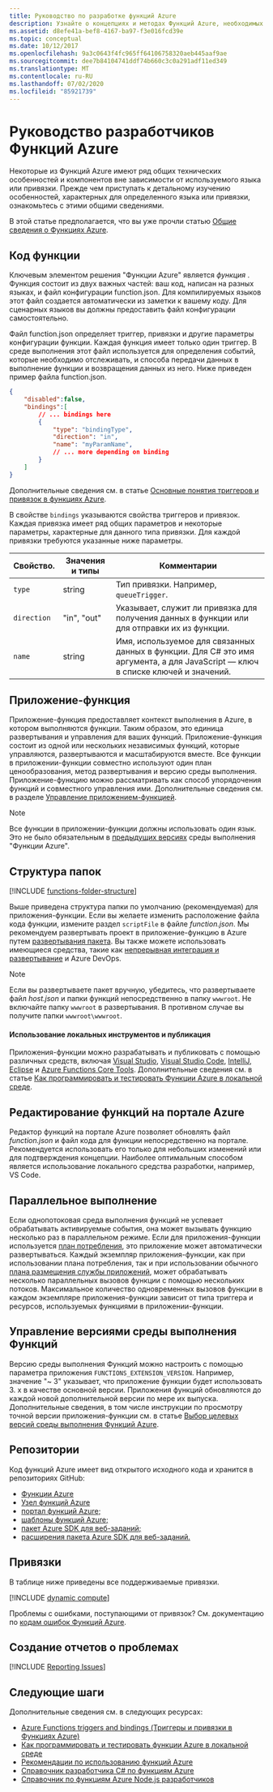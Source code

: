 ```yaml
---
title: Руководство по разработке функций Azure
description: Узнайте о концепциях и методах Функций Azure, необходимых для разработки функции в Azure, для всех языков программирования и привязок.
ms.assetid: d8efe41a-bef8-4167-ba97-f3e016fcd39e
ms.topic: conceptual
ms.date: 10/12/2017
ms.openlocfilehash: 9a3c0643f4fc965ff64106758320aeb445aaf9ae
ms.sourcegitcommit: dee7b84104741ddf74b660c3c0a291adf11ed349
ms.translationtype: MT
ms.contentlocale: ru-RU
ms.lasthandoff: 07/02/2020
ms.locfileid: "85921739"
---
```

# <a name="azure-functions-developer-guide"></a>Руководство разработчиков Функций Azure
Некоторые из Функций Azure имеют ряд общих технических особенностей и компонентов вне зависимости от используемого языка или привязки. Прежде чем приступать к детальному изучению особенностей, характерных для определенного языка или привязки, ознакомьтесь с этими общими сведениями.

В этой статье предполагается, что вы уже прочли статью [Общие сведения о Функциях Azure](functions-overview.md).

## <a name="function-code"></a>Код функции
Ключевым элементом решения "Функции Azure" является *функция* . Функция состоит из двух важных частей: ваш код, написан на разных языках, и файл конфигурации function.json. Для компилируемых языков этот файл создается автоматически из заметки к вашему коду. Для сценарных языков вы должны предоставить файл конфигурации самостоятельно.

Файл function.json определяет триггер, привязки и другие параметры конфигурации функции. Каждая функция имеет только один триггер. В среде выполнения этот файл используется для определения событий, которые необходимо отслеживать, и способа передачи данных в выполнение функции и возвращения данных из него. Ниже приведен пример файла function.json.

```json
{
    "disabled":false,
    "bindings":[
        // ... bindings here
        {
            "type": "bindingType",
            "direction": "in",
            "name": "myParamName",
            // ... more depending on binding
        }
    ]
}
```

Дополнительные сведения см. в статье [Основные понятия триггеров и привязок в функциях Azure](functions-triggers-bindings.md).

В свойстве `bindings` указываются свойства триггеров и привязок. Каждая привязка имеет ряд общих параметров и некоторые параметры, характерные для данного типа привязки. Для каждой привязки требуются указанные ниже параметры.

| Свойство. | Значения и типы | Комментарии |
| --- | --- | --- |
| `type` |string |Тип привязки. Например, `queueTrigger`. |
| `direction` |"in", "out" |Указывает, служит ли привязка для получения данных в функции или для отправки их из функции. |
| `name` |string |Имя, используемое для связанных данных в функции. Для C# это имя аргумента, а для JavaScript — ключ в списке ключей и значений. |

## <a name="function-app"></a>Приложение-функция
Приложение-функция предоставляет контекст выполнения в Azure, в котором выполняются функции. Таким образом, это единица развертывания и управления для ваших функций. Приложение-функция состоит из одной или нескольких независимых функций, которые управляются, развертываются и масштабируются вместе. Все функции в приложении-функции совместно используют один план ценообразования, метод развертывания и версию среды выполнения. Приложение-функцию можно рассматривать как способ упорядочения функций и совместного управления ими. Дополнительные сведения см. в разделе [Управление приложением-функцией](functions-how-to-use-azure-function-app-settings.md). 

> [!NOTE]
> Все функции в приложении-функции должны использовать один язык. Это не было обязательным в [предыдущих версиях](functions-versions.md) среды выполнения "Функции Azure".

## <a name="folder-structure"></a>Структура папок
[!INCLUDE [functions-folder-structure](../../includes/functions-folder-structure.md)]

Выше приведена структура папки по умолчанию (рекомендуемая) для приложения-функции. Если вы желаете изменить расположение файла кода функции, измените раздел `scriptFile` в файле _function.json_. Мы рекомендуем развертывать проект в приложение-функцию в Azure путем [развертывания пакета](deployment-zip-push.md). Вы также можете использовать имеющиеся средства, такие как [непрерывная интеграция и развертывание](functions-continuous-deployment.md) и Azure DevOps.

> [!NOTE]
> Если вы развертываете пакет вручную, убедитесь, что развертываете файл _host.json_ и папки функций непосредственно в папку `wwwroot`. Не включайте папку `wwwroot` в развертывания. В противном случае вы получите папки `wwwroot\wwwroot`.

#### <a name="use-local-tools-and-publishing"></a>Использование локальных инструментов и публикация
Приложения-функции можно разрабатывать и публиковать с помощью различных средств, включая [Visual Studio](./functions-develop-vs.md), [Visual Studio Code](functions-create-first-function-vs-code.md), [IntelliJ](./functions-create-maven-intellij.md), [Eclipse](./functions-create-maven-eclipse.md) и [Azure Functions Core Tools](./functions-develop-local.md). Дополнительные сведения см. в статье [Как программировать и тестировать Функции Azure в локальной среде](./functions-develop-local.md).

<!--NOTE: I've removed documentation on FTP, because it does not sync triggers on the consumption plan --glenga -->

## <a name="how-to-edit-functions-in-the-azure-portal"></a><a id="fileupdate"></a> Редактирование функций на портале Azure
Редактор функций на портале Azure позволяет обновлять файл *function.json* и файл кода для функции непосредственно на портале. Рекомендуется использовать его только для небольших изменений или для подтверждения концепции. Наиболее оптимальным способом является использование локального средства разработки, например, VS Code.

## <a name="parallel-execution"></a>Параллельное выполнение
Если однопотоковая среда выполнения функций не успевает обрабатывать активируемые события, она может вызывать функцию несколько раз в параллельном режиме.  Если для приложения-функции используется [план потребления](functions-scale.md#how-the-consumption-and-premium-plans-work), это приложение может автоматически развертываться.  Каждый экземпляр приложения-функции, как при использовании плана потребления, так и при использовании обычного [плана размещения службы приложений](../app-service/overview-hosting-plans.md), может обрабатывать несколько параллельных вызовов функции с помощью нескольких потоков.  Максимальное количество одновременных вызовов функции в каждом экземпляре приложения-функции зависит от типа триггера и ресурсов, используемых функциями в приложении-функции.

## <a name="functions-runtime-versioning"></a>Управление версиями среды выполнения Функций

Версию среды выполнения Функций можно настроить с помощью параметра приложения `FUNCTIONS_EXTENSION_VERSION`. Например, значение "~ 3" указывает, что приложение функции будет использовать 3. x в качестве основной версии. Приложения функций обновляются до каждой новой дополнительной версии по мере их выпуска. Дополнительные сведения, в том числе инструкции по просмотру точной версии приложения-функции см. в статье [Выбор целевых версий среды выполнения Функций Azure](set-runtime-version.md).

## <a name="repositories"></a>Репозитории
Код функций Azure имеет вид открытого исходного кода и хранится в репозиториях GitHub:

* [Функции Azure](https://github.com/Azure/Azure-Functions)
* [Узел функций Azure](https://github.com/Azure/azure-functions-host/)
* [портал функций Azure;](https://github.com/azure/azure-functions-ux)
* [шаблоны функций Azure;](https://github.com/azure/azure-functions-templates)
* [пакет Azure SDK для веб-заданий;](https://github.com/Azure/azure-webjobs-sdk/)
* [расширения пакета Azure SDK для веб-заданий.](https://github.com/Azure/azure-webjobs-sdk-extensions/)

## <a name="bindings"></a>Привязки
В таблице ниже приведены все поддерживаемые привязки.

[!INCLUDE [dynamic compute](../../includes/functions-bindings.md)]

Проблемы с ошибками, поступающими от привязок? См. документацию по [кодам ошибок Функций Azure](functions-bindings-error-pages.md).

## <a name="reporting-issues"></a>Создание отчетов о проблемах
[!INCLUDE [Reporting Issues](../../includes/functions-reporting-issues.md)]

## <a name="next-steps"></a>Следующие шаги
Дополнительные сведения см. в следующих ресурсах:

* [Azure Functions triggers and bindings (Триггеры и привязки в Функциях Azure)](functions-triggers-bindings.md)
* [Как программировать и тестировать функции Azure в локальной среде](./functions-develop-local.md)
* [Рекомендации по использованию функций Azure](functions-best-practices.md)
* [Справочник разработчика C# по функциям Azure](functions-dotnet-class-library.md)
* [Справочник по функциям Azure Node.js разработчиков](functions-reference-node.md)
